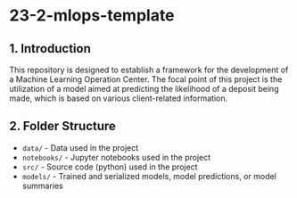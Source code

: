 # 23-2-mlops-template

## 1. Introduction
This repository is designed to establish a framework for the development of a Machine Learning Operation Center. The focal point of this project is the utilization of a model aimed at predicting the likelihood of a deposit being made, which is based on various client-related information.

## 2. Folder Structure
- `data/` - Data used in the project
- `notebooks/` - Jupyter notebooks used in the project
- `src/` - Source code (python) used in the project
- `models/` - Trained and serialized models, model predictions, or model summaries
